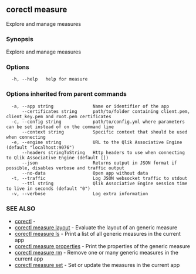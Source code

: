 ## corectl measure

Explore and manage measures

### Synopsis

Explore and manage measures

### Options

```
  -h, --help   help for measure
```

### Options inherited from parent commands

```
  -a, --app string               Name or identifier of the app
      --certificates string      path/to/folder containing client.pem, client_key.pem and root.pem certificates
  -c, --config string            path/to/config.yml where parameters can be set instead of on the command line
      --context string           Specific context that should be used when connecting
  -e, --engine string            URL to the Qlik Associative Engine (default "localhost:9076")
      --headers stringToString   Http headers to use when connecting to Qlik Associative Engine (default [])
      --json                     Returns output in JSON format if possible, disables verbose and traffic output
      --no-data                  Open app without data
  -t, --traffic                  Log JSON websocket traffic to stdout
      --ttl string               Qlik Associative Engine session time to live in seconds (default "0")
  -v, --verbose                  Log extra information
```

### SEE ALSO

* [corectl](corectl.md)	 - 
* [corectl measure layout](corectl_measure_layout.md)	 - Evaluate the layout of an generic measure
* [corectl measure ls](corectl_measure_ls.md)	 - Print a list of all generic measures in the current app
* [corectl measure properties](corectl_measure_properties.md)	 - Print the properties of the generic measure
* [corectl measure rm](corectl_measure_rm.md)	 - Remove one or many generic measures in the current app
* [corectl measure set](corectl_measure_set.md)	 - Set or update the measures in the current app

